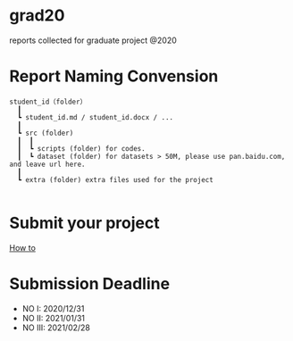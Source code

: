 # grad20
reports collected for graduate project @2020

# Report Naming Convension
```
student_id（folder）  
  ┃
  ┗ student_id.md / student_id.docx / ...  
  ┃
  ┗ src (folder)
  ┃  ┃
  ┃  ┗ scripts (folder) for codes.
  ┃  ┗ dataset (folder) for datasets > 50M, please use pan.baidu.com, and leave url here.
  ┃
  ┗ extra (folder) extra files used for the project
  
```
# Submit your project
[How to](./Submission-Howto.md)

# Submission Deadline
- NO I: 2020/12/31
- NO II: 2021/01/31
- NO III: 2021/02/28

